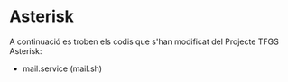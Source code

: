 # Asterisk
A continuació es troben els codis que s'han modificat del Projecte TFGS Asterisk:
- mail.service (mail.sh)


